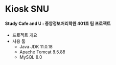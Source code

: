 # Kiosk SNU
#### Study Cafe and U : 중앙정보처리학원 401호 팀 프로젝트

* 프로젝트 개요
* 사용 툴
  * Java JDK 11.0.18
  * Apache Tomcat 8.5.88
  * MySQL 8.0
